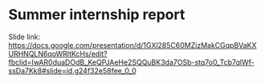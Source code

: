 # **Summer internship report**

Slide link: https://docs.google.com/presentation/d/1GXl285C60MZizMakCGqpBVaKXURHNQLN6qoWRltKcHs/edit?fbclid=IwAR0duaDOdB_KeQPJAeHe2SQQuBK3da7OSb-stq7o0_Tcb7qlWf-ssDa7Kk8#slide=id.g24f32e58fee_0_0